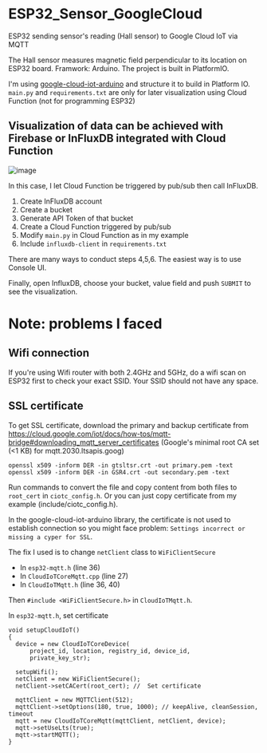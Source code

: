 # ESP32_Sensor_GoogleCloud
ESP32 sending sensor's reading (Hall sensor) to Google Cloud IoT via MQTT

The Hall sensor measures magnetic field perpendicular to its location on ESP32 board. Framwork: Arduino. The project is built in PlatformIO.

I'm using [google-cloud-iot-arduino](https://github.com/GoogleCloudPlatform/google-cloud-iot-arduino) and structure it to build in Platform IO. 
`main.py` and `requirements.txt` are only for later visualization using Cloud Function (not for programming ESP32)

## Visualization of data can be achieved with Firebase or InFluxDB integrated with Cloud Function
![image](https://user-images.githubusercontent.com/55075721/140731627-f4d5f54f-49ae-460a-8735-443c0574ecc3.png)

In this case, I let Cloud Function be triggered by pub/sub then call InFluxDB. 
1. Create InFluxDB account 
2. Create a bucket 
3. Generate API Token of that bucket
4. Create a Cloud Function triggered by pub/sub
5. Modify `main.py` in Cloud Function as in my example
6. Include `influxdb-client` in `requirements.txt`

There are many ways to conduct steps 4,5,6. The easiest way is to use Console UI. 

Finally, open InfluxDB, choose your bucket, value field and push `SUBMIT` to see the visualization.
# Note: problems I faced 
## Wifi connection 
If you're using Wifi router with both 2.4GHz and 5GHz, do a wifi scan on ESP32 first to check your exact SSID. Your SSID should not have any space.
## SSL certificate
To get SSL certificate, download the primary and backup certificate from https://cloud.google.com/iot/docs/how-tos/mqtt-bridge#downloading_mqtt_server_certificates (Google's minimal root CA set (<1 KB) for mqtt.2030.ltsapis.goog)
```
openssl x509 -inform DER -in gtsltsr.crt -out primary.pem -text
openssl x509 -inform DER -in GSR4.crt -out secondary.pem -text
```
Run commands to convert the file and copy content from both files to `root_cert` in `ciotc_config.h`. Or you can just copy certificate from my example (include/ciotc_config.h). 

In the google-cloud-iot-arduino library, the certificate is not used to establish connection so you might face problem: `Settings incorrect or missing a cyper for SSL`. 

The fix I used is to change `netClient` class to `WiFiClientSecure` 
- In `esp32-mqtt.h` (line 36)
- In `CloudIoTCoreMqtt.cpp` (line 27) 
- In `CloudIoTMqtt.h` (line 36, 40) 

Then `#include <WiFiClientSecure.h>` in `CloudIoTMqtt.h`. 

In `esp32-mqtt.h`, set certificate
```
void setupCloudIoT()
{
  device = new CloudIoTCoreDevice(
      project_id, location, registry_id, device_id,
      private_key_str);

  setupWifi();
  netClient = new WiFiClientSecure();
  netClient->setCACert(root_cert); //  Set certificate

  mqttClient = new MQTTClient(512);
  mqttClient->setOptions(180, true, 1000); // keepAlive, cleanSession, timeout
  mqtt = new CloudIoTCoreMqtt(mqttClient, netClient, device);
  mqtt->setUseLts(true);
  mqtt->startMQTT();
}
```















